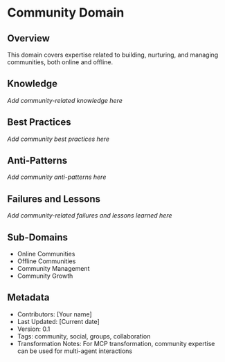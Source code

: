 # Community Domain

## Overview
This domain covers expertise related to building, nurturing, and managing communities, both online and offline.

## Knowledge
*Add community-related knowledge here*

## Best Practices
*Add community best practices here*

## Anti-Patterns
*Add community anti-patterns here*

## Failures and Lessons
*Add community-related failures and lessons learned here*

## Sub-Domains
- Online Communities
- Offline Communities
- Community Management
- Community Growth

## Metadata
- Contributors: [Your name]
- Last Updated: [Current date]
- Version: 0.1
- Tags: community, social, groups, collaboration
- Transformation Notes: For MCP transformation, community expertise can be used for multi-agent interactions 